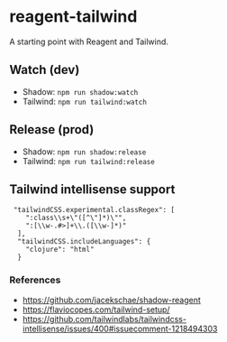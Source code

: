 # reagent-tailwind

A starting point with Reagent and Tailwind.

## Watch (dev)
- Shadow: `npm run shadow:watch`
- Tailwind: `npm run tailwind:watch`

## Release (prod)
- Shadow: `npm run shadow:release`
- Tailwind: `npm run tailwind:release`

## Tailwind intellisense support

```
 "tailwindCSS.experimental.classRegex": [                                                       
    ":class\\s+\"([^\"]*)\"",                                                                    
    ":[\\w-.#>]+\\.([\\w-]*)"                                                                    
  ],                                                                                             
  "tailwindCSS.includeLanguages": {                                                              
    "clojure": "html"                                                                            
  }   
```

### References
- https://github.com/jacekschae/shadow-reagent
- https://flaviocopes.com/tailwind-setup/
- https://github.com/tailwindlabs/tailwindcss-intellisense/issues/400#issuecomment-1218494303
